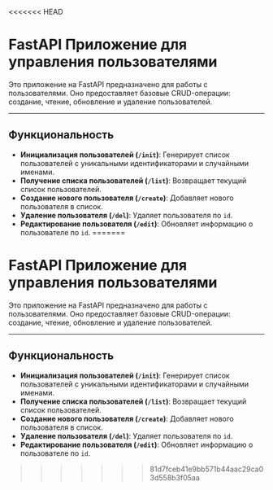 <<<<<<< HEAD
# FastAPI Приложение для управления пользователями

Это приложение на FastAPI предназначено для работы с пользователями. Оно предоставляет базовые CRUD-операции: создание, чтение, обновление и удаление пользователей.

---

## Функциональность

- **Инициализация пользователей (`/init`)**: Генерирует список пользователей с уникальными идентификаторами и случайными именами.
- **Получение списка пользователей (`/list`)**: Возвращает текущий список пользователей.
- **Создание нового пользователя (`/create`)**: Добавляет нового пользователя в список.
- **Удаление пользователя (`/del`)**: Удаляет пользователя по `id`.
- **Редактирование пользователя (`/edit`)**: Обновляет информацию о пользователе по `id`.
=======
# FastAPI Приложение для управления пользователями

Это приложение на FastAPI предназначено для работы с пользователями. Оно предоставляет базовые CRUD-операции: создание, чтение, обновление и удаление пользователей.

---

## Функциональность

- **Инициализация пользователей (`/init`)**: Генерирует список пользователей с уникальными идентификаторами и случайными именами.
- **Получение списка пользователей (`/list`)**: Возвращает текущий список пользователей.
- **Создание нового пользователя (`/create`)**: Добавляет нового пользователя в список.
- **Удаление пользователя (`/del`)**: Удаляет пользователя по `id`.
- **Редактирование пользователя (`/edit`)**: Обновляет информацию о пользователе по `id`.
>>>>>>> 81d7fceb41e9bb571b44aac29ca03d558b3f05aa
